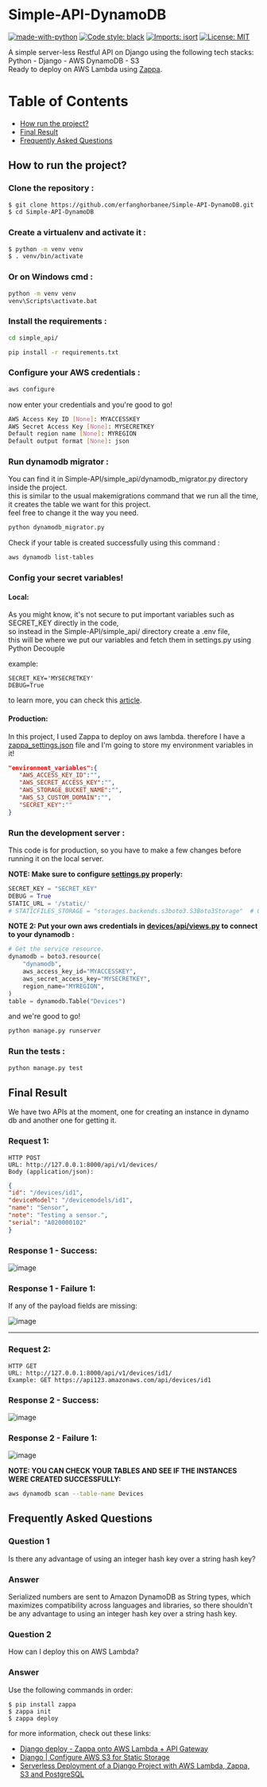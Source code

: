 # Simple-API-DynamoDB

[![made-with-python](https://img.shields.io/badge/Made%20with-Python-1f425f.svg)](https://www.python.org/)
[![Code style: black](https://img.shields.io/badge/code%20style-black-000000.svg)](https://github.com/psf/black)
[![Imports: isort](https://img.shields.io/badge/%20imports-isort-%231674b1?style=flat&labelColor=ef8336)](https://pycqa.github.io/isort/)
[![License: MIT](https://img.shields.io/badge/License-MIT-blue.svg)](https://opensource.org/licenses/MIT)

A simple server-less Restful API on Django using the following tech stacks: Python - Django - AWS DynamoDB - S3 \
Ready to deploy on AWS Lambda using [Zappa](https://github.com/zappa/Zappa).

# Table of Contents
* [How run the project?](#how-run-the-project)
* [Final Result](#final-result)
* [Frequently Asked Questions](#frequently-asked-questions)

## How to run the project?


### Clone the repository :
```bash
$ git clone https://github.com/erfanghorbanee/Simple-API-DynamoDB.git
$ cd Simple-API-DynamoDB
```

### Create a virtualenv and activate it :
 ```bash
$ python -m venv venv
$ . venv/bin/activate
```

### Or on Windows cmd : 
 ```bash
python -m venv venv
venv\Scripts\activate.bat
```

### Install the requirements :
```bash
cd simple_api/

pip install -r requirements.txt
```

### Configure your AWS credentials :
```bash
aws configure
```

now enter your credentials and you're good to go!
```bash
AWS Access Key ID [None]: MYACCESSKEY
AWS Secret Access Key [None]: MYSECRETKEY
Default region name [None]: MYREGION
Default output format [None]: json
```

###  Run dynamodb migrator :
You can find it in Simple-API/simple_api/dynamodb_migrator.py directory inside the project.\
this is similar to the usual makemigrations command that we run all the time, it creates the table we want for this project.\
feel free to change it the way you need.

```bash
python dynamodb_migrator.py
```

Check if your table is created successfully using this command :
```bash
aws dynamodb list-tables
```

### Config your secret variables!
#### Local:
As you might know, it's not secure to put important variables such as SECRET_KEY directly in the code,\
so instead in the Simple-API/simple_api/ directory create a .env file,\
this will be where we put our variables and fetch them in settings.py using  Python Decouple

example:
```
SECRET_KEY='MYSECRETKEY'
DEBUG=True
```

to learn more, you can check this [article](https://dontrepeatyourself.org/post/how-to-use-python-decouple-with-django/).

#### Production:
In this project, I used Zappa to deploy on aws lambda. therefore I have a [zappa_settings.json](https://github.com/erfanghorbanee/Simple-API-DynamoDB/blob/main/simple_api/zappa_settings.json) file and I'm going to store my environment variables in it!

```json
"environment_variables":{
   "AWS_ACCESS_KEY_ID":"",
   "AWS_SECRET_ACCESS_KEY":"",
   "AWS_STORAGE_BUCKET_NAME":"",
   "AWS_S3_CUSTOM_DOMAIN":"",
   "SECRET_KEY":""
}
```

### Run the development server :
This code is for production, so you have to make a few changes before running it on the local server.

**NOTE: Make sure to configure [settings.py](https://github.com/erfanghorbanee/Simple-API-DynamoDB/blob/main/simple_api/config/settings.py) properly:**
```python
SECRET_KEY = "SECRET_KEY"
DEBUG = True
STATIC_URL = '/static/'
# STATICFILES_STORAGE = "storages.backends.s3boto3.S3Boto3Storage"  # Comment this one on local server!
```

**NOTE 2: Put your own aws credentials in [devices/api/views.py](https://github.com/erfanghorbanee/Simple-API-DynamoDB/blob/main/simple_api/devices/api/views.py) to connect to your dynamodb :**
```python
# Get the service resource.
dynamodb = boto3.resource(
    "dynamodb",
    aws_access_key_id="MYACCESSKEY",
    aws_secret_access_key="MYSECRETKEY",
    region_name="MYREGION",
)
table = dynamodb.Table("Devices")
```

and we're good to go!

```bash
python manage.py runserver
```

### Run the tests :
```bash
python manage.py test
```

## Final Result
We have two APIs at the moment, one for creating an instance in dynamo db and another one for getting it.

### Request 1:
```
HTTP POST
URL: http://127.0.0.1:8000/api/v1/devices/
Body (application/json):
```
```json
{
"id": "/devices/id1",
"deviceModel": "/devicemodels/id1",
"name": "Sensor",
"note": "Testing a sensor.",
"serial": "A020000102"
}
```
### Response 1 - Success:
![image](https://user-images.githubusercontent.com/49264993/169469128-8192329f-2073-4b3b-86a5-41bd0f1abc4d.png)

### Response 1 - Failure 1:
If any of the payload fields are missing:

![image](https://user-images.githubusercontent.com/49264993/169469325-c63fca76-3692-4e50-a459-c38cf1fd24e9.png)

<hr>

### Request 2:
```
HTTP GET
URL: http://127.0.0.1:8000/api/v1/devices/id1/
Example: GET https://api123.amazonaws.com/api/devices/id1
```

### Response 2 - Success:
![image](https://user-images.githubusercontent.com/49264993/169470647-37b223cc-5cbf-40b9-a0ce-6465413f2f7e.png)

### Response 2 - Failure 1:
![image](https://user-images.githubusercontent.com/49264993/169471253-7629e908-a21d-4a01-8550-6507911b4642.png)


**NOTE: YOU CAN CHECK YOUR TABLES AND SEE IF THE INSTANCES WERE CREATED SUCCESSFULLY:**
```bash
aws dynamodb scan --table-name Devices
```


## Frequently Asked Questions
### Question 1
Is there any advantage of using an integer hash key over a string hash key?
### Answer
Serialized numbers are sent to Amazon DynamoDB as String types, which maximizes compatibility across languages and libraries, 
so there shouldn't be any advantage to using an integer hash key over a string hash key.

### Question 2
How can I deploy this on AWS Lambda?
### Answer
Use the following commands in order:
```
$ pip install zappa
$ zappa init
$ zappa deploy
```

for more information, check out these links:
- [Django deploy - Zappa onto AWS Lambda + API Gateway](https://www.youtube.com/watch?v=WaiL4sbaj_o)
- [Django | Configure AWS S3 for Static Storage](https://www.youtube.com/watch?v=-dqpL3aY5e4)
- [Serverless Deployment of a Django Project with AWS Lambda, Zappa, S3 and PostgreSQL](https://www.youtube.com/watch?v=Gf0vpJQZeBI)





